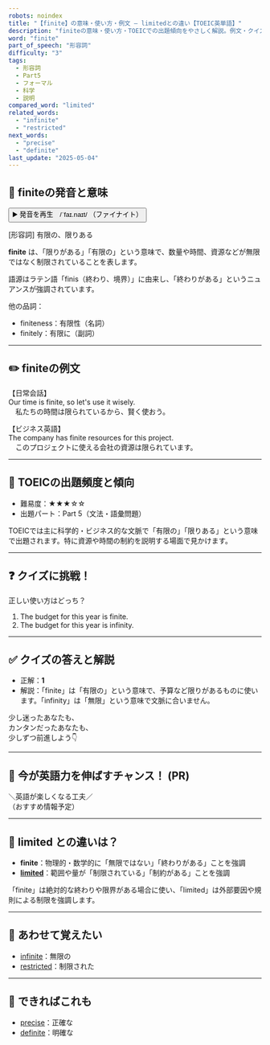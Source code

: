 ```yaml
---
robots: noindex
title: "【finite】の意味・使い方・例文 ― limitedとの違い【TOEIC英単語】"
description: "finiteの意味・使い方・TOEICでの出題傾向をやさしく解説。例文・クイズ付きでlimitedとの違いもわかりやすく学べます。"
word: "finite"
part_of_speech: "形容詞"
difficulty: "3"
tags:
  - 形容詞
  - Part5
  - フォーマル
  - 科学
  - 説明
compared_word: "limited"
related_words:
  - "infinite"
  - "restricted"
next_words:
  - "precise"
  - "definite"
last_update: "2025-05-04"
---
```


## 🔰 finiteの発音と意味

<button class="play-audio" onclick="playTTS('finite')">
  <span class="play-audio-main">
    ▶️ 発音を再生　/ˈfaɪ.naɪt/
  </span>
  <span class="play-audio-sub">
    （ファイナイト）
  </span>
</button>

[形容詞] 有限の、限りある

**finite** は、「限りがある」「有限の」という意味で、数量や時間、資源などが無限ではなく制限されていることを表します。

語源はラテン語「finis（終わり、境界）」に由来し、「終わりがある」というニュアンスが強調されています。

他の品詞：  
- finiteness：有限性（名詞）
- finitely：有限に（副詞）

---

## ✏️ finiteの例文

【日常会話】  
Our time is finite, so let's use it wisely.  
　私たちの時間は限られているから、賢く使おう。

【ビジネス英語】  
The company has finite resources for this project.  
　このプロジェクトに使える会社の資源は限られています。

---

## 🎯 TOEICの出題頻度と傾向

- 難易度：★★★☆☆
- 出題パート：Part 5（文法・語彙問題）

TOEICでは主に科学的・ビジネス的な文脈で「有限の」「限りある」という意味で出題されます。特に資源や時間の制約を説明する場面で見かけます。

---

## ❓ クイズに挑戦！

正しい使い方はどっち？

1. The budget for this year is finite.  
2. The budget for this year is infinity.

---

## ✅ クイズの答えと解説

- 正解：**1**
- 解説：「finite」は「有限の」という意味で、予算など限りがあるものに使います。「infinity」は「無限」という意味で文脈に合いません。

少し迷ったあなたも、  
カンタンだったあなたも、  
少しずつ前進しよう👇️

---

## 🚀 今が英語力を伸ばすチャンス！ (PR)

<div class="info-center">
＼英語が楽しくなる工夫／<br>  
（おすすめ情報予定）
</div>

---

## 🤔  limited との違いは？

- **finite**：物理的・数学的に「無限ではない」「終わりがある」ことを強調
- **[limited](/word/limited/)**：範囲や量が「制限されている」「制約がある」ことを強調

「finite」は絶対的な終わりや限界がある場合に使い、「limited」は外部要因や規則による制限を強調します。

---

## 🧩 あわせて覚えたい

- [infinite](/word/infinite/)：無限の
- [restricted](/word/restricted/)：制限された

---

## 📖 できればこれも

- [precise](/word/precise/)：正確な
- [definite](/word/definite/)：明確な

<!-- cvid: aid05_bid25 -->
